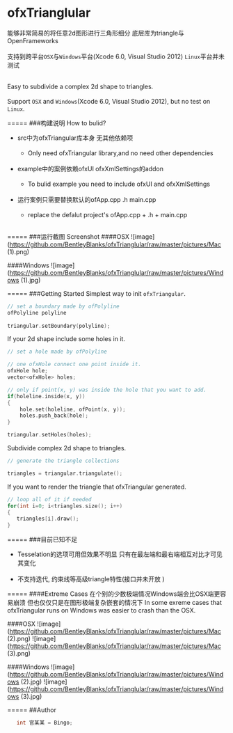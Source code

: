 ofxTrianglular
==============

能够非常简易的将任意2d图形进行三角形细分 底层库为triangle与OpenFrameworks<br><br>
支持到跨平台```OSX```与```Windows```平台(Xcode 6.0, Visual Studio 2012) ```Linux```平台并未测试<br><br>

Easy to subdivide a complex 2d shape to triangles.<br><br>
Support ```OSX``` and ```Windows```(Xcode 6.0, Visual Studio 2012), but no test on ```Linux```.

=====
###构建说明 How to bulid?
* src中为ofxTriangular库本身 无其他依赖项<br><br>
   * Only need ofxTriangular library,and no need other dependencies<br><br> 
* example中的案例依赖ofxUI ofxXmlSettings的addon<br><br>
   * To bulid example you need to include ofxUI and ofxXmlSettings<br><br>
* 运行案例只需要替换默认的ofApp.cpp .h main.cpp<br><br>
   * replace the defalut project's ofApp.cpp + .h + main.cpp<br><br>

=====
###运行截图 Screenshot
####OSX
![image](https://github.com/BentleyBlanks/ofxTrianglular/raw/master/pictures/Mac (1).png)

####Windows
![image](https://github.com/BentleyBlanks/ofxTrianglular/raw/master/pictures/Windows (1).jpg)

=====
###Getting Started
Simplest way to init ```ofxTriangular```.
```c
// set a boundary made by ofPolyline
ofPolyline polyline
 
triangular.setBoundary(polyline);
```

If your 2d shape include some holes in it.
```c
// set a hole made by ofPolyline

// one ofxHole connect one point inside it.
ofxHole hole;
vector<ofxHole> holes;

// only if point(x, y) was inside the hole that you want to add.
if(holeline.inside(x, y))
{
    hole.set(holeline, ofPoint(x, y));
    holes.push_back(hole);
}

triangular.setHoles(holes);
```

Subdivide complex 2d shape to triangles.
```c
// generate the triangle collections

triangles = triangular.triangulate();
```

If you want to render the triangle that ofxTriangular generated.
```c
// loop all of it if needed
for(int i=0; i<triangles.size(); i++)
{
   triangles[i].draw();
}
```
=====
###目前已知不足
* Tesselation的选项可用但效果不明显 只有在最左端和最右端相互对比才可见其变化<br><br>
* 不支持迭代, 约束线等高级triangle特性(接口并未开放 )

=====
####Extreme Cases
在个别的少数极端情况Windows端会比OSX端更容易崩溃 但也仅仅只是在图形极端复杂嵌套的情况下
In some exreme cases that ofxTriangular runs on Windows was easier to crash than the OSX.

####OSX
![image](https://github.com/BentleyBlanks/ofxTrianglular/raw/master/pictures/Mac (2).png)
![image](https://github.com/BentleyBlanks/ofxTrianglular/raw/master/pictures/Mac (3).png)

####Windows
![image](https://github.com/BentleyBlanks/ofxTrianglular/raw/master/pictures/Windows (2).jpg)
![image](https://github.com/BentleyBlanks/ofxTrianglular/raw/master/pictures/Windows (3).jpg)


=====
##Author
```c
   int 官某某 = Bingo;
```
